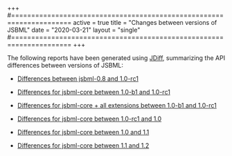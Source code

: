 +++
#=====================================================================
active = true
title = "Changes between versions of JSBML"
date = "2020-03-21"
layout = "single"
#=====================================================================
+++

The following reports have been generated using [JDiff](http://javadiff.sourceforge.net), summarizing the API differences between versions of JSBML:

* [Differences between jsbml-0.8 and 1.0-rc1](changes-0.8-to-1.0)

* [Differences for jsbml-core between 1.0-b1 and 1.0-rc1](changes-1.0-b1-to-1.0-rc1)

* [Differences for jsbml-core + all extensions between 1.0-b1 and 1.0-rc1](fullchanges-1.0-b1-to-1.0-rc1)

* [Differences for jsbml-core between 1.0-rc1 and 1.0](changes-1.0-rc1-to-1.0)

* [Differences for jsbml-core between 1.0 and 1.1](changes-1.0-to-1.1)

* [Differences for jsbml-core between 1.1 and 1.2](changes-1.1-to-1.2)
